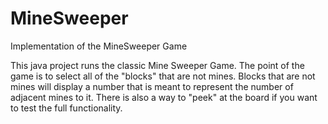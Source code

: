 # MineSweeper
Implementation of the MineSweeper Game

This java project runs the classic Mine Sweeper Game. The point of the game is to select all of the "blocks" that are not mines.
Blocks that are not mines will display a number that is meant to represent the number of adjacent mines to it. There is also a way
to "peek" at the board if you want to test the full functionality.
